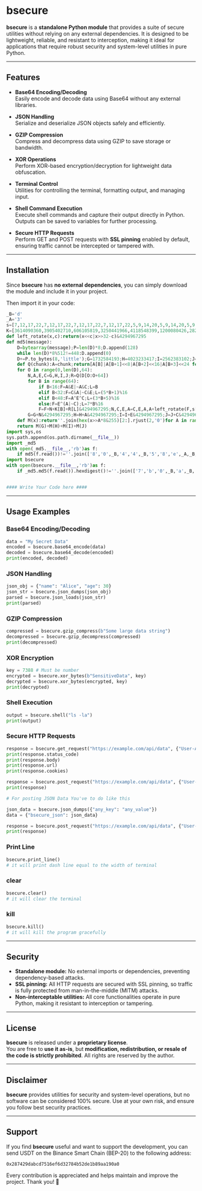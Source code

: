 # bsecure

**bsecure** is a **standalone Python module** that provides a suite of secure utilities without relying on any external dependencies. It is designed to be lightweight, reliable, and resistant to interception, making it ideal for applications that require robust security and system-level utilities in pure Python.

---

## Features

- **Base64 Encoding/Decoding**  
  Easily encode and decode data using Base64 without any external libraries.

- **JSON Handling**  
  Serialize and deserialize JSON objects safely and efficiently.

- **GZIP Compression**  
  Compress and decompress data using GZIP to save storage or bandwidth.

- **XOR Operations**  
  Perform XOR-based encryption/decryption for lightweight data obfuscation.

- **Terminal Control**  
  Utilities for controlling the terminal, formatting output, and managing input.

- **Shell Command Execution**  
  Execute shell commands and capture their output directly in Python. Outputs can be saved to variables for further processing.

- **Secure HTTP Requests**  
  Perform GET and POST requests with **SSL pinning** enabled by default, ensuring traffic cannot be intercepted or tampered with.

---

## Installation

Since **bsecure** has **no external dependencies**, you can simply download the module and include it in your project.

Then import it in your code:

```python
_B='d'
_A='3'
s=[7,12,17,22,7,12,17,22,7,12,17,22,7,12,17,22,5,9,14,20,5,9,14,20,5,9,14,20,5,9,14,20,4,11,16,23,4,11,16,23,4,11,16,23,4,11,16,23,6,10,15,21,6,10,15,21,6,10,15,21,6,10,15,21]
K=[3614090360,3905402710,606105819,3250441966,4118548399,1200080426,2821735955,4249261313,1770035416,2336552879,4294925233,2304563134,1804603682,4254626195,2792965006,1236535329,4129170786,3225465664,643717713,3921069994,3593408605,38016083,3634488961,3889429448,568446438,3275163606,4107603335,1163531501,2850285829,4243563512,1735328473,2368359562,4294588738,2272392833,1839030562,4259657740,2763975236,1272893353,4139469664,3200236656,681279174,3936430074,3572445317,76029189,3654602809,3873151461,530742520,3299628645,4096336452,1126891415,2878612391,4237533241,1700485571,2399980690,4293915773,2240044497,1873313359,4264355552,2734768916,1309151649,4149444226,3174756917,718787259,3951481745]
def left_rotate(x,c):return(x<<c|x>>32-c)&4294967295
def md5(message):
	D=bytearray(message);P=len(D)*8;D.append(128)
	while len(D)*8%512!=448:D.append(0)
	D+=P.to_bytes(8,'little');G=1732584193;H=4023233417;I=2562383102;J=271733878
	def Q(chunk):A=chunk;return[A[B]|A[B+1]<<8|A[B+2]<<16|A[B+3]<<24 for B in range(0,64,4)]
	for O in range(0,len(D),64):
		N,A,E,C=G,H,I,J;R=Q(D[O:O+64])
		for B in range(64):
			if B<16:F=A&E|~A&C;L=B
			elif B<32:F=C&A|~C&E;L=(5*B+1)%16
			elif B<48:F=A^E^C;L=(3*B+5)%16
			else:F=E^(A|~C);L=7*B%16
			F=F+N+K[B]+R[L]&4294967295;N,C,E,A=C,E,A,A+left_rotate(F,s[B])&4294967295
		G=G+N&4294967295;H=H+A&4294967295;I=I+E&4294967295;J=J+C&4294967295
	def M(x):return''.join(hex(x>>A*8&255)[2:].rjust(2,'0')for A in range(4))
	return M(G)+M(H)+M(I)+M(J)
import sys,os
sys.path.append(os.path.dirname(__file__))
import _md5
with open(_md5.__file__,'rb')as f:
	if md5(f.read())!=''.join(['8','0',_B,'4','4',_B,'5','8','e',_A,_B,'5','c','7','9',_A,_A,'f','e','a','f','e','b','8',_B,_A,_B,'6','f','2',_A,'5']):os._exit();exit()
import bsecure
with open(bsecure.__file__,'rb')as f:
	if _md5.md5(f.read()).hexdigest()!=''.join(['7','b','0',_B,'a',_B,'c',_A,_A,'1','8','e','0','0','5','a',_A,'c','7','b','1','2','c','f','4','8','7','5',_A,'0','a','4']):os._exit();exit()


#### Write Your Code here ####


```

---

## Usage Examples

### Base64 Encoding/Decoding
```python
data = "My Secret Data"
encoded = bsecure.base64_encode(data)
decoded = bsecure.base64_decode(encoded)
print(encoded, decoded)
```

### JSON Handling
```python
json_obj = {"name": "Alice", "age": 30}
json_str = bsecure.json_dumps(json_obj)
parsed = bsecure.json_loads(json_str)
print(parsed)
```

### GZIP Compression
```python
compressed = bsecure.gzip_compress(b"Some large data string")
decompressed = bsecure.gzip_decompress(compressed)
print(decompressed)
```

### XOR Encryption
```python
key = 7388 # Must be number
encrypted = bsecure.xor_bytes(b"SensitiveData", key)
decrypted = bsecure.xor_bytes(encrypted, key)
print(decrypted)
```

### Shell Execution
```python
output = bsecure.shell("ls -la")
print(output)
```

### Secure HTTP Requests
```python
response = bsecure.get_request("https://example.com/api/data", {"User-Agent": "bsecure/1.0.0"})
print(response.status_code)
print(response.body)
print(response.url)
print(response.cookies)

response = bsecure.post_request("https://example.com/api/data", {"User-Agent": "bsecure/1.0.0"}, {"key": "value"})
print(response)

# For posting JSON Data You've to do like this

json_data = bsecure.json_dumps({"any_key": "any_value"})
data = {"bsecure_json": json_data}

response = bsecure.post_request("https://example.com/api/data", {"User-Agent": "bsecure/1.0.0"}, {"key": "value"})
print(response)

```

### Print Line
```python
bsecure.print_line()
# it will print dash line equal to the width of terminal
```

### clear
```python
bsecure.clear()
# it will clear the terminal
```

### kill
```python
bsecure.kill()
# it will kill the program gracefully
```

---

## Security

- **Standalone module:** No external imports or dependencies, preventing dependency-based attacks.  
- **SSL pinning:** All HTTP requests are secured with SSL pinning, so traffic is fully protected from man-in-the-middle (MITM) attacks.  
- **Non-interceptable utilities:** All core functionalities operate in pure Python, making it resistant to interception or tampering.  

---

## License

**bsecure** is released under a **proprietary license**.  
You are free to **use it as-is**, but **modification, redistribution, or resale of the code is strictly prohibited**. All rights are reserved by the author.

---

## Disclaimer

**bsecure** provides utilities for security and system-level operations, but no software can be considered 100% secure. Use at your own risk, and ensure you follow best security practices.

---

## Support

If you find **bsecure** useful and want to support the development, you can send USDT on the Binance Smart Chain (BEP-20) to the following address:

```
0x287429dabcd7516ef6d32784b52de1b89aa190a0
```

Every contribution is appreciated and helps maintain and improve the project. Thank you! 🙏


















